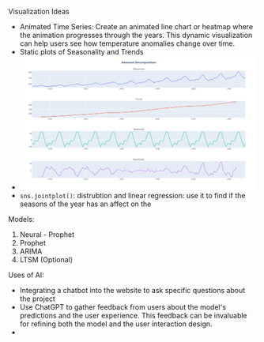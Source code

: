 Visualization Ideas
- Animated Time Series: Create an animated line chart or heatmap where the animation progresses through the years. This dynamic visualization can help users see how temperature anomalies change over time.
- Static plots of Seasonality and Trends
- ![Alt text](image.png)
- `sns.jointplot()`: distrubtion and linear regression: use it to find if the seasons of the year has an affect on the 

Models:
1. Neural - Prophet
2. Prophet
3. ARIMA
4. LTSM (Optional)

Uses of AI:
- Integrating a chatbot into the website to ask specific questions about the project
- Use ChatGPT to gather feedback from users about the model's predictions and the user experience. This feedback can be invaluable for refining both the model and the user interaction design.
- 



